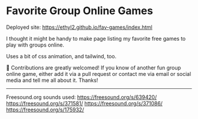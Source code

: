 # Favorite Group Online Games

Deployed site: https://ethyl2.github.io/fav-games/index.html

I thought it might be handy to make page listing my favorite free games to play with groups online.

Uses a bit of css animation, and tailwind, too.

🫶 Contributions are greatly welcomed! If you know of another fun group online game, either add it via a pull request or contact me via email or social media and tell me all about it. Thanks!


-----

Freesound.org sounds used:
https://freesound.org/s/639420/
https://freesound.org/s/371581/
https://freesound.org/s/371086/
https://freesound.org/s/175932/
